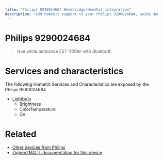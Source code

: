 ```yaml
---
title: "Philips 9290024684 Homebridge/HomeKit integration"
description: "Add HomeKit support to your Philips 9290024684, using Homebridge, Zigbee2MQTT and homebridge-z2m."
---
```

<!---
This file has been GENERATED using src/docgen/docgen.ts
DO NOT EDIT THIS FILE MANUALLY!
-->
# Philips 9290024684
> Hue white ambiance E27 1100lm with Bluetooth


# Services and characteristics
The following HomeKit Services and Characteristics are exposed by
the Philips 9290024684

* [Lightbulb](../../light.md)
  * Brightness
  * ColorTemperature
  * On


# Related
* [Other devices from Philips](../index.md#philips)
* [Zigbee2MQTT documentation for this device](https://www.zigbee2mqtt.io/devices/9290024684.html)